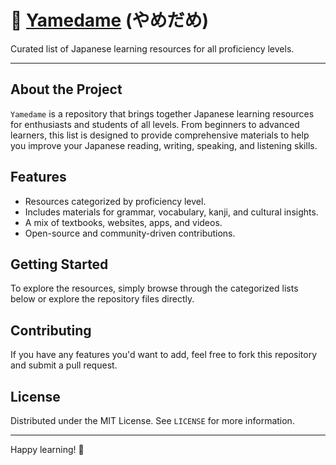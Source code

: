 # 🔴 [Yamedame](https://yameda.me) (やめだめ)

Curated list of Japanese learning resources for all proficiency levels.

---

## About the Project

`Yamedame` is a repository that brings together Japanese learning resources for enthusiasts and students of all levels. From beginners to advanced learners, this list is designed to provide comprehensive materials to help you improve your Japanese reading, writing, speaking, and listening skills.

## Features

- Resources categorized by proficiency level.
- Includes materials for grammar, vocabulary, kanji, and cultural insights.
- A mix of textbooks, websites, apps, and videos.
- Open-source and community-driven contributions.

## Getting Started

To explore the resources, simply browse through the categorized lists below or explore the repository files directly.

## Contributing
If you have any features you'd want to add, feel free to fork this repository and submit a pull request.

## License

Distributed under the MIT License. See `LICENSE` for more information.

---

Happy learning! 🎌
